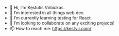 - 👋 Hi, I’m Kęstutis Virbickas.
- 👀 I’m interested in all things web dev.
- 🌱 I’m currently learning testing for React.
- 💞️ I’m looking to collaborate on any exciting projects!
- 📫 How to reach me: https://kestvir.com/

<!---
kestvir/kestvir is a ✨ special ✨ repository because its `README.md` (this file) appears on your GitHub profile.
You can click the Preview link to take a look at your changes.
--->
